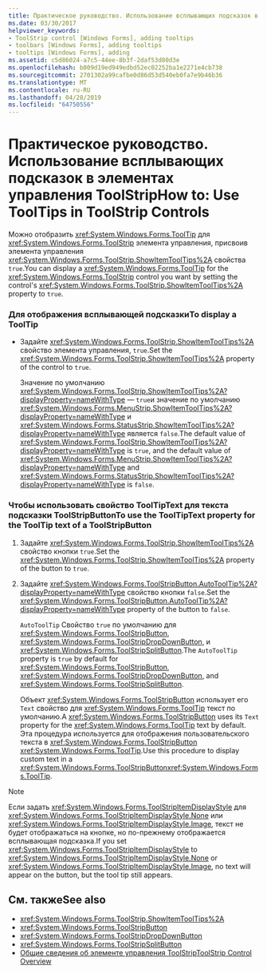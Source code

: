 ```yaml
---
title: Практическое руководство. Использование всплывающих подсказок в элементах управления ToolStrip
ms.date: 03/30/2017
helpviewer_keywords:
- ToolStrip control [Windows Forms], adding tooltips
- toolbars [Windows Forms], adding tooltips
- tooltips [Windows Forms], adding
ms.assetid: c5d86024-a7c5-44ee-8b3f-2daf53d80d3e
ms.openlocfilehash: b009d19ed949edbd52ec02252ba1e2271e4cb738
ms.sourcegitcommit: 2701302a99cafbe0d86d53d540eb0fa7e9b46b36
ms.translationtype: MT
ms.contentlocale: ru-RU
ms.lasthandoff: 04/28/2019
ms.locfileid: "64750556"
---
```

# <a name="how-to-use-tooltips-in-toolstrip-controls"></a><span data-ttu-id="6c3a0-102">Практическое руководство. Использование всплывающих подсказок в элементах управления ToolStrip</span><span class="sxs-lookup"><span data-stu-id="6c3a0-102">How to: Use ToolTips in ToolStrip Controls</span></span>
<span data-ttu-id="6c3a0-103">Можно отобразить <xref:System.Windows.Forms.ToolTip> для <xref:System.Windows.Forms.ToolStrip> элемента управления, присвоив элемента управления <xref:System.Windows.Forms.ToolStrip.ShowItemToolTips%2A> свойства `true`.</span><span class="sxs-lookup"><span data-stu-id="6c3a0-103">You can display a <xref:System.Windows.Forms.ToolTip> for the <xref:System.Windows.Forms.ToolStrip> control you want by setting the control's <xref:System.Windows.Forms.ToolStrip.ShowItemToolTips%2A> property to `true`.</span></span>  
  
### <a name="to-display-a-tooltip"></a><span data-ttu-id="6c3a0-104">Для отображения всплывающей подсказки</span><span class="sxs-lookup"><span data-stu-id="6c3a0-104">To display a ToolTip</span></span>  
  
- <span data-ttu-id="6c3a0-105">Задайте <xref:System.Windows.Forms.ToolStrip.ShowItemToolTips%2A> свойство элемента управления, `true`.</span><span class="sxs-lookup"><span data-stu-id="6c3a0-105">Set the <xref:System.Windows.Forms.ToolStrip.ShowItemToolTips%2A> property of the control to `true`.</span></span>  
  
     <span data-ttu-id="6c3a0-106">Значение по умолчанию <xref:System.Windows.Forms.ToolStrip.ShowItemToolTips%2A?displayProperty=nameWithType> — `true`и значение по умолчанию <xref:System.Windows.Forms.MenuStrip.ShowItemToolTips%2A?displayProperty=nameWithType> и <xref:System.Windows.Forms.StatusStrip.ShowItemToolTips%2A?displayProperty=nameWithType> является `false`.</span><span class="sxs-lookup"><span data-stu-id="6c3a0-106">The default value of <xref:System.Windows.Forms.ToolStrip.ShowItemToolTips%2A?displayProperty=nameWithType> is `true`, and the default value of <xref:System.Windows.Forms.MenuStrip.ShowItemToolTips%2A?displayProperty=nameWithType> and <xref:System.Windows.Forms.StatusStrip.ShowItemToolTips%2A?displayProperty=nameWithType> is `false`.</span></span>  
  
### <a name="to-use-the-tooltiptext-property-for-the-tooltip-text-of-a-toolstripbutton"></a><span data-ttu-id="6c3a0-107">Чтобы использовать свойство ToolTipText для текста подсказки ToolStripButton</span><span class="sxs-lookup"><span data-stu-id="6c3a0-107">To use the ToolTipText property for the ToolTip text of a ToolStripButton</span></span>  
  
1. <span data-ttu-id="6c3a0-108">Задайте <xref:System.Windows.Forms.ToolStrip.ShowItemToolTips%2A> свойство кнопки `true`.</span><span class="sxs-lookup"><span data-stu-id="6c3a0-108">Set the <xref:System.Windows.Forms.ToolStrip.ShowItemToolTips%2A> property of the button to `true`.</span></span>  
  
2. <span data-ttu-id="6c3a0-109">Задайте <xref:System.Windows.Forms.ToolStripButton.AutoToolTip%2A?displayProperty=nameWithType> свойство кнопки `false`.</span><span class="sxs-lookup"><span data-stu-id="6c3a0-109">Set the <xref:System.Windows.Forms.ToolStripButton.AutoToolTip%2A?displayProperty=nameWithType> property of the button to `false`.</span></span>  
  
     <span data-ttu-id="6c3a0-110">`AutoToolTip` Свойство `true` по умолчанию для <xref:System.Windows.Forms.ToolStripButton>, <xref:System.Windows.Forms.ToolStripDropDownButton>, и <xref:System.Windows.Forms.ToolStripSplitButton>.</span><span class="sxs-lookup"><span data-stu-id="6c3a0-110">The `AutoToolTip` property is `true` by default for <xref:System.Windows.Forms.ToolStripButton>, <xref:System.Windows.Forms.ToolStripDropDownButton>, and <xref:System.Windows.Forms.ToolStripSplitButton>.</span></span>  
  
     <span data-ttu-id="6c3a0-111">Объект <xref:System.Windows.Forms.ToolStripButton> использует его `Text` свойство для <xref:System.Windows.Forms.ToolTip> текст по умолчанию.</span><span class="sxs-lookup"><span data-stu-id="6c3a0-111">A <xref:System.Windows.Forms.ToolStripButton> uses its `Text` property for the <xref:System.Windows.Forms.ToolTip> text by default.</span></span> <span data-ttu-id="6c3a0-112">Эта процедура используется для отображения пользовательского текста в <xref:System.Windows.Forms.ToolStripButton> <xref:System.Windows.Forms.ToolTip>.</span><span class="sxs-lookup"><span data-stu-id="6c3a0-112">Use this procedure to display custom text in a <xref:System.Windows.Forms.ToolStripButton><xref:System.Windows.Forms.ToolTip>.</span></span>  
  
> [!NOTE]
>  <span data-ttu-id="6c3a0-113">Если задать <xref:System.Windows.Forms.ToolStripItemDisplayStyle> для <xref:System.Windows.Forms.ToolStripItemDisplayStyle.None> или <xref:System.Windows.Forms.ToolStripItemDisplayStyle.Image>, текст не будет отображаться на кнопке, но по-прежнему отображается всплывающая подсказка.</span><span class="sxs-lookup"><span data-stu-id="6c3a0-113">If you set <xref:System.Windows.Forms.ToolStripItemDisplayStyle> to <xref:System.Windows.Forms.ToolStripItemDisplayStyle.None> or <xref:System.Windows.Forms.ToolStripItemDisplayStyle.Image>, no text will appear on the button, but the tool tip still appears.</span></span>  
  
## <a name="see-also"></a><span data-ttu-id="6c3a0-114">См. также</span><span class="sxs-lookup"><span data-stu-id="6c3a0-114">See also</span></span>

- <xref:System.Windows.Forms.ToolStrip.ShowItemToolTips%2A>
- <xref:System.Windows.Forms.ToolStripButton>
- <xref:System.Windows.Forms.ToolStripDropDownButton>
- <xref:System.Windows.Forms.ToolStripSplitButton>
- [<span data-ttu-id="6c3a0-115">Общие сведения об элементе управления ToolStrip</span><span class="sxs-lookup"><span data-stu-id="6c3a0-115">ToolStrip Control Overview</span></span>](toolstrip-control-overview-windows-forms.md)
